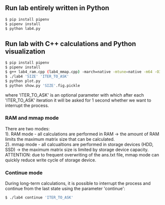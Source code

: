 ## Run lab entirely written in Python
```sh
$ pip install pipenv
$ pipenv install
$ python lab4.py
```

## Run lab with C++ calculations and Python visualization
```sh
$ pip install pipenv
$ pipenv install
$ g++ lab4_ram.cpp (lab4_mmap.cpp) -march=native -mtune=native -m64 -O3 -ffast-math -funroll-loops -o lab4 
$ ./lab4 'SIZE' 'ITER_TO_ASK' 
$ python plot.py
$ python show.py 'SIZE'.fig.pickle 
```
where 'ITER_TO_ASK' is an optional parameter with
which after each 'ITER_TO_ASK' iteration it will be asked for 1 second 
whether we want to interrupt the process.

### RAM and mmap mode
There are two modes: <br />
1). RAM mode - all calculations are performed in RAM -> the amount of RAM limits the maximum matrix size that can be calculated. <br />
2). mmap mode - all calcualtions are performed in storage devices (HDD, SSD) -> the maximum matrix size is limited by storage device 
capacity. <br /> ATTENTION: due to frequent overwriting of the ans.txt file, mmap mode can quickly reduce write cycle of storage device.

### Continue mode
During long-term calculations, it is possible to interrupt the process
and continue from the last state using the parameter 'continue':
```sh
$ ./lab4 continue 'ITER_TO_ASK'
```
